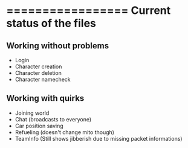 =================
Current status of the files
=================

Working without problems
-----------------
- Login
- Character creation
- Character deletion
- Character namecheck

Working with quirks
-----------------
- Joining world
- Chat (broadcasts to everyone)
- Car position saving
- Refueling (doesn't change mito though)
- TeamInfo (Still shows jibberish due to missing packet informations)
